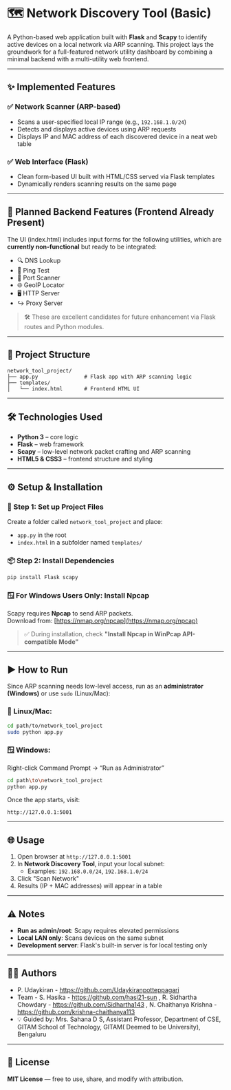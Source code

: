 # 🗺️ Network Discovery Tool (Basic)

A Python-based web application built with **Flask** and **Scapy** to identify active devices on a local network via ARP scanning. This project lays the groundwork for a full-featured network utility dashboard by combining a minimal backend with a multi-utility web frontend.

---

## ✨ Implemented Features

### ✅ Network Scanner (ARP-based)
- Scans a user-specified local IP range (e.g., `192.168.1.0/24`)
- Detects and displays active devices using ARP requests
- Displays IP and MAC address of each discovered device in a neat web table

### ✅ Web Interface (Flask)
- Clean form-based UI built with HTML/CSS served via Flask templates
- Dynamically renders scanning results on the same page

---

## 🚧 Planned Backend Features (Frontend Already Present)

The UI (index.html) includes input forms for the following utilities, which are **currently non-functional** but ready to be integrated:

- 🔍 DNS Lookup
- 🏓 Ping Test
- 🔐 Port Scanner
- 🌐 GeoIP Locator
- 🖥️ HTTP Server
- ↪️ Proxy Server

> 🛠️ These are excellent candidates for future enhancement via Flask routes and Python modules.

---

## 📁 Project Structure

```
network_tool_project/
├── app.py               # Flask app with ARP scanning logic
├── templates/
│   └── index.html       # Frontend HTML UI
```

---

## 🛠️ Technologies Used

- **Python 3** – core logic
- **Flask** – web framework
- **Scapy** – low-level network packet crafting and ARP scanning
- **HTML5 & CSS3** – frontend structure and styling

---

## ⚙️ Setup & Installation

### 🔁 Step 1: Set up Project Files

Create a folder called `network_tool_project` and place:

- `app.py` in the root
- `index.html` in a subfolder named `templates/`

### 📦 Step 2: Install Dependencies

```bash
pip install Flask scapy
```

### 🪟 For Windows Users Only: Install Npcap

Scapy requires **Npcap** to send ARP packets.  
Download from: [https://nmap.org/npcap](https://nmap.org/npcap)

> ✅ During installation, check **"Install Npcap in WinPcap API-compatible Mode"**

---

## ▶️ How to Run

Since ARP scanning needs low-level access, run as an **administrator (Windows)** or use `sudo` (Linux/Mac):

### 🔧 Linux/Mac:
```bash
cd path/to/network_tool_project
sudo python app.py
```

### 🪟 Windows:
Right-click Command Prompt → “Run as Administrator”
```bash
cd path\to\network_tool_project
python app.py
```

Once the app starts, visit:
```
http://127.0.0.1:5001
```

---

## 🌐 Usage

1. Open browser at `http://127.0.0.1:5001`
2. In **Network Discovery Tool**, input your local subnet:
   - Examples: `192.168.0.0/24`, `192.168.1.0/24`
3. Click "Scan Network"
4. Results (IP + MAC addresses) will appear in a table

---

## ⚠️ Notes

- **Run as admin/root**: Scapy requires elevated permissions
- **Local LAN only**: Scans devices on the same subnet
- **Development server**: Flask's built-in server is for local testing only

---


## 🧑‍💻 Authors

- P. Udaykiran - https://github.com/Udaykiranpotteppagari
- Team - S. Hasika - https://github.com/hasi21-sun , R. Sidhartha Chowdary - https://github.com/Sidhartha143 , N. Chaithanya Krishna - https://github.com/krishna-chaithanya113
- 💡 Guided by: Mrs. Sahana D S,
                Assistant Professor,
                Department of CSE,
                GITAM School of Technology, 
                GITAM( Deemed to be University),
                Bengaluru


---

## 📜 License  
**MIT License** — free to use, share, and modify with attribution.
